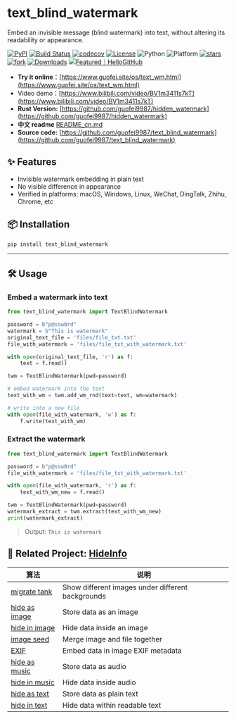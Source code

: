 # text_blind_watermark

Embed an invisible message (blind watermark) into text, without altering its readability or appearance.

[![PyPI](https://img.shields.io/pypi/v/text_blind_watermark)](https://pypi.org/project/text_blind_watermark/)
[![Build Status](https://app.travis-ci.com/guofei9987/text_blind_watermark.svg?branch=main)](https://app.travis-ci.com/guofei9987/text_blind_watermark)
[![codecov](https://codecov.io/gh/guofei9987/text_blind_watermark/branch/main/graph/badge.svg?token=85EAN4IVM6)](https://codecov.io/gh/guofei9987/text_blind_watermark)
[![License](https://img.shields.io/pypi/l/text_blind_watermark.svg)](https://github.com/guofei9987/text_blind_watermark/blob/master/LICENSE)
![Python](https://img.shields.io/badge/python->=3.5-green.svg)
![Platform](https://img.shields.io/badge/platform-windows%20|%20linux%20|%20macos-green.svg)
[![stars](https://img.shields.io/github/stars/guofei9987/text_blind_watermark.svg?style=social)](https://github.com/guofei9987/text_blind_watermark/)
[![fork](https://img.shields.io/github/forks/guofei9987/text_blind_watermark?style=social)](https://github.com/guofei9987/text_blind_watermark/fork)
[![Downloads](https://pepy.tech/badge/text_blind_watermark)](https://pepy.tech/project/text_blind_watermark)
<a href="https://hellogithub.com/repository/guofei9987/text_blind_watermark" target="_blank"><img src="https://abroad.hellogithub.com/v1/widgets/recommend.svg?rid=e746d0a33c5f471aac65642e173e3dd0&claim_uid=se0WHo8cbiLv2w1&theme=small" alt="Featured｜HelloGitHub" /></a>

- **Try it online**：[https://www.guofei.site/os/text_wm.html](https://www.guofei.site/os/text_wm.html)
- Video demo：[https://www.bilibili.com/video/BV1m3411s7kT](https://www.bilibili.com/video/BV1m3411s7kT)
- **Rust Version:** [https://github.com/guofei9987/hidden_watermark](https://github.com/guofei9987/hidden_watermark)
- **中文 readme** [README_cn.md](README_cn.md)
- **Source code:** [https://github.com/guofei9987/text_blind_watermark](https://github.com/guofei9987/text_blind_watermark)


## ✨ Features

- Invisible watermark embedding in plain text  
- No visible difference in appearance
- Verified in platforms: macOS, Windows, Linux, WeChat, DingTalk, Zhihu, Chrome, etc


## 📦 Installation

```bash
pip install text_blind_watermark
```


---

## 🛠 Usage

### Embed a watermark into text

```python
from text_blind_watermark import TextBlindWatermark

password = b"p@ssw0rd"
watermark = b"This is watermark"
original_text_file = 'files/file_txt.txt'
file_with_watermark = 'files/file_txt_with_watermark.txt'

with open(original_text_file, 'r') as f:
    text = f.read()

twm = TextBlindWatermark(pwd=password)

# embed watermark into the text
text_with_wm = twm.add_wm_rnd(text=text, wm=watermark)

# write into a new file
with open(file_with_watermark, 'w') as f:
    f.write(text_with_wm)
```


### Extract the watermark

```python
from text_blind_watermark import TextBlindWatermark

password = b"p@ssw0rd"
file_with_watermark = 'files/file_txt_with_watermark.txt'

with open(file_with_watermark, 'r') as f:
    text_with_wm_new = f.read()

twm = TextBlindWatermark(pwd=password)
watermark_extract = twm.extract(text_with_wm_new)
print(watermark_extract)
```

> Output: `This is watermark`


## 🔗 Related Project: [HideInfo](https://github.com/guofei9987/HideInfo)


| 算法   | 说明                                                |
|------|---------------------------------------------------|
| [migrate tank](https://github.com/guofei9987/HideInfo/blob/main/example/example_mirage_tank.py) | Show different images under different backgrounds |
| [hide as image](https://github.com/guofei9987/HideInfo/blob/main/example/example_hide_as_img.py) | Store data as an image                            |
| [hide in image](https://github.com/guofei9987/HideInfo/blob/main/example/example_hide_in_img.py) | Hide data inside an image                         |
| [image seed](https://github.com/guofei9987/HideInfo/blob/main/example/example_img_seed.py)   | Merge image and file together                     |
| [EXIF](https://github.com/guofei9987/HideInfo/blob/main/example/example_img_exif.py) | Embed data in image EXIF metadata                                   |
| [hide as music](https://github.com/guofei9987/HideInfo/blob/main/example/example_hide_as_music.py) | Store data as audio                                      |
| [hide in music](https://github.com/guofei9987/HideInfo/blob/main/example/example_hide_in_music.py) | Hide data inside audio                                       |
| [hide as text](https://github.com/guofei9987/HideInfo/blob/main/example/example_hide_as_txt.py) | Store data as plain text                                     |
| [hide in text](https://github.com/guofei9987/HideInfo/blob/main/example/example_hide_in_txt.py) | Hide data within readable text                                       |

